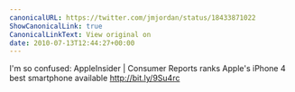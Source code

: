 ```yaml
---
canonicalURL: https://twitter.com/jmjordan/status/18433871022
ShowCanonicalLink: true
CanonicalLinkText: View original on
date: 2010-07-13T12:44:27+00:00
---
```

I'm so confused: AppleInsider | Consumer Reports ranks Apple's iPhone 4 best smartphone available http://bit.ly/9Su4rc